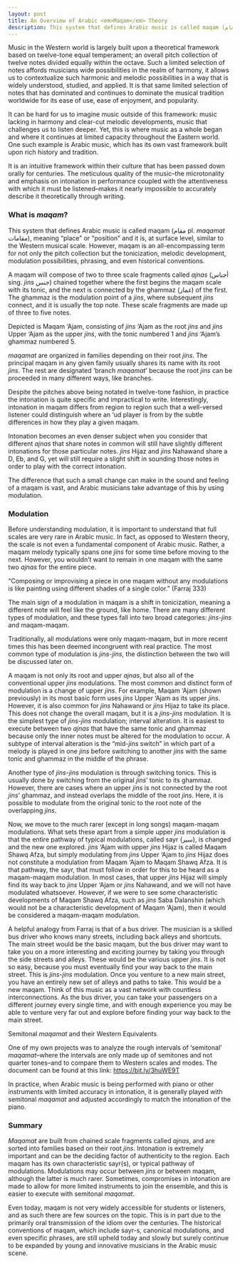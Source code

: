 ```yaml
---
layout: post
title: An Overview of Arabic <em>Maqam</em> Theory
description: This system that defines Arabic music is called maqam (مقام pl. <em>maqamat</em> مقامات), meaning “place” or “position” and it is, at surface level, similar to the Western musical scale. However, maqam is an all-encompassing term for not only the pitch collection but the tonicization, melodic development, modulation possibilities, phrasing, and even historical conventions.
---
```


Music in the Western world is largely built upon a theoretical framework based on twelve-tone equal temperament; an overall pitch collection of twelve notes divided equally within the octave. Such a limited selection of notes affords musicians wide possibilities in the realm of harmony, it allows us to contextualize such harmonic and melodic possibilities in a way that is widely understood, studied, and applied. It is that same limited selection of notes that has dominated and continues to dominate the musical tradition worldwide for its ease of use, ease of enjoyment, and popularity.

It can be hard for us to imagine music outside of this framework: music lacking in harmony and clear-cut melodic developments, music that challenges us to listen deeper. Yet, this is where music as a whole began and where it continues at limited capacity throughout the Eastern world. One such example is Arabic music, which has its own vast framework built upon rich history and tradition.

It is an intuitive framework within their culture that has been passed down orally for centuries. The meticulous quality of the music–the microtonality and emphasis on intonation in performance coupled with the attentiveness with which it must be listened–makes it nearly impossible to accurately describe it theoretically through writing.

### What is _maqam_?

This system that defines Arabic music is called maqam (مقام pl. _maqamat_ مقامات), meaning “place” or “position” and it is, at surface level, similar to the Western musical scale. However, maqam is an all-encompassing term for not only the pitch collection but the tonicization, melodic development, modulation possibilities, phrasing, and even historical conventions.

A maqam will compose of two to three scale fragments called _ajnas_ (أجناس sing. _jins_ جنس) chained together where the first begins the maqam scale with its tonic, and the next is connected by the ghammaz (غماز) of the first. The ghammaz is the modulation point of a _jins_, where subsequent _jins_ connect, and it is usually the top note. These scale fragments are made up of three to five notes.

Depicted is Maqam ‘Ajam, consisting of _jins_ ‘Ajam as the root _jins_ and _jins_ Upper ‘Ajam as the upper _jins_, with the tonic numbered 1 and _jins_ ‘Ajam’s ghammaz numbered 5.

_maqamat_ are organized in families depending on their root _jins_. The principal maqam in any given family usually shares its name with its root _jins_. The rest are designated ‘branch _maqamat_’ because the root _jins_ can be proceeded in many different ways, like branches.

Despite the pitches above being notated in twelve-tone fashion, in practice the intonation is quite specific and impractical to write. Interestingly, intonation in maqam differs from region to region such that a well-versed listener could distinguish where an ‘ud player is from by the subtle differences in how they play a given maqam.

Intonation becomes an even denser subject when you consider that different _ajnas_ that share notes in common will still have slightly different intonations for those particular notes. _jins_ Hijaz and _jins_ Nahawand share a D, Eb, and G, yet will still require a slight shift in sounding those notes in order to play with the correct intonation.

The difference that such a small change can make in the sound and feeling of a maqam is vast, and Arabic musicians take advantage of this by using modulation.

### Modulation

Before understanding modulation, it is important to understand that full scales are very rare in Arabic music. In fact, as opposed to Western theory, the scale is not even a fundamental component of Arabic music. Rather, a maqam melody typically spans one _jins_ for some time before moving to the next. However, you wouldn’t want to remain in one maqam with the same two _ajnas_ for the entire piece.

“Composing or improvising a piece in one maqam without any modulations is like painting using different shades of a single color.” (Farraj 333)

The main sign of a modulation in maqam is a shift in tonicization, meaning a different note will feel like the ground, like home. There are many different types of modulation, and these types fall into two broad categories: _jins_-_jins_ and maqam-maqam.

Traditionally, all modulations were only maqam-maqam, but in more recent times this has been deemed incongruent with real practice. The most common type of modulation is _jins_-_jins_, the distinction between the two will be discussed later on.

A maqam is not only its root and upper _ajnas_, but also all of the conventional upper _jins_ modulations. The most common and distinct form of modulation is a change of upper _jins_. For example, Maqam ‘Ajam (shown previously) in its most basic form uses _jins_ Upper ‘Ajam as its upper _jins_. However, it is also common for _jins_ Nahawand or _jins_ Hijaz to take its place. This does not change the overall maqam, but it is a _jins_-_jins_ modulation. It is the simplest type of _jins_-_jins_ modulation; interval alteration. It is easiest to execute between two _ajnas_ that have the same tonic and ghammaz because only the inner notes must be altered for the modulation to occur. A subtype of interval alteration is the “mid-_jins_ switch” in which part of a melody is played in one _jins_ before switching to another _jins_ with the same tonic and ghammaz in the middle of the phrase.

Another type of _jins_-_jins_ modulation is through switching tonics. This is usually done by switching from the original _jins_’ tonic to its ghammaz. However, there are cases where an upper _jins_ is not connected by the root _jins_’ ghammaz, and instead overlaps the middle of the root _jins_. Here, it is possible to modulate from the original tonic to the root note of the overlapping _jins_.

Now, we move to the much rarer (except in long songs) maqam-maqam modulations. What sets these apart from a simple upper _jins_ modulation is that the entire pathway of typical modulations, called sayr (سير), is changed and the new one explored. _jins_ ‘Ajam with upper _jins_ Hijaz is called Maqam Shawq Afza, but simply modulating from _jins_ Upper ‘Ajam to _jins_ Hijaz does not constitute a modulation from Maqam ‘Ajam to Maqam Shawq Afza. It is that pathway, the sayr, that must follow in order for this to be heard as a maqam-maqam modulation. In most cases, that upper _jins_ Hijaz will simply find its way back to _jins_ Upper ‘Ajam or _jins_ Nahawand, and we will not have modulated whatsoever. However, if we were to see some characteristic developments of Maqam Shawq Afza, such as _jins_ Saba Dalanshin (which would not be a characteristic development of Maqam ‘Ajam), then it would be considered a maqam-maqam modulation.

A helpful analogy from Farraj is that of a bus driver. The musician is a skilled bus driver who knows many streets, including back alleys and shortcuts. The main street would be the basic maqam, but the bus driver may want to take you on a more interesting and exciting journey by taking you through the side streets and alleys. These would be the various upper _jins_. It is not so easy, because you must eventually find your way back to the main street. This is _jins_-_jins_ modulation. Once you venture to a new main street, you have an entirely new set of alleys and paths to take. This would be a new maqam. Think of this music as a vast network with countless interconnections. As the bus driver, you can take your passengers on a different journey every single time, and with enough experience you may be able to venture very far out and explore before finding your way back to the main street.

Semitonal _maqamat_ and their Western Equivalents

One of my own projects was to analyze the rough intervals of ‘semitonal’ _maqamat_–where the intervals are only made up of semitones and not quarter tones–and to compare them to Western scales and modes. The document can be found at this link: https://bit.ly/3huWE9T

In practice, when Arabic music is being performed with piano or other instruments with limited accuracy in intonation, it is generally played with semitonal _maqamat_ and adjusted accordingly to match the intonation of the piano.

### Summary

_Maqamat_ are built from chained scale fragments called _ajnas_, and are sorted into families based on their root _jins_. Intonation is extremely important and can be the deciding factor of authenticity to the region. Each maqam has its own characteristic sayr(s), or typical pathway of modulations. Modulations may occur between _jins_ or between maqam, although the latter is much rarer. Sometimes, compromises in intonation are made to allow for more limited instruments to join the ensemble, and this is easier to execute with semitonal _maqamat_.

Even today, maqam is not very widely accessible for students or listeners, and as such there are few sources on the topic. This is in part due to the primarily oral transmission of the idiom over the centuries. The historical conventions of maqam, which include sayr-s, canonical modulations, and even specific phrases, are still upheld today and slowly but surely continue to be expanded by young and innovative musicians in the Arabic music scene.
